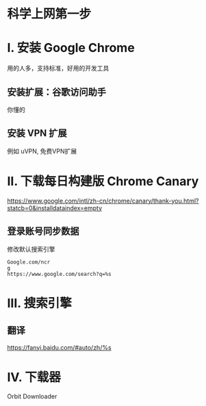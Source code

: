 科学上网第一步
==============

# I. 安装 Google Chrome
用的人多，支持标准，好用的开发工具



## 安装扩展：谷歌访问助手

你懂的



##  安装 VPN 扩展 

例如 uVPN, 免费VPN扩展



# II. 下载每日构建版 Chrome Canary

https://www.google.com/intl/zh-cn/chrome/canary/thank-you.html?statcb=0&installdataindex=empty



## 登录账号同步数据

修改默认搜索引擎
```
Google.com/ncr
g
https://www.google.com/search?q=%s
```



# III. 搜索引擎

## 翻译
https://fanyi.baidu.com/#auto/zh/%s



# IV. 下载器

Orbit Downloader